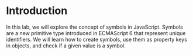 # Introduction

In this lab, we will explore the concept of symbols in JavaScript. Symbols are a new primitive type introduced in ECMAScript 6 that represent unique identifiers. We will learn how to create symbols, use them as property keys in objects, and check if a given value is a symbol.
